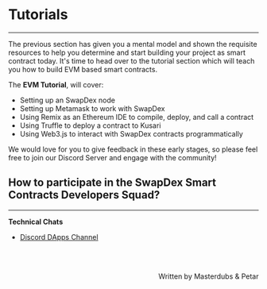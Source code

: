 # **Tutorials**
---
The previous section has given you a mental model and shown the requisite resources to help you determine and start building your project as smart contract today. It's time to head over to the tutorial section which will teach you how to build EVM based smart contracts. 

The **EVM Tutorial**, will cover:

- Setting up an SwapDex node
- Setting up Metamask to work with SwapDex
- Using Remix as an Ethereum IDE to compile, deploy, and call a contract
- Using Truffle to deploy a contract to Kusari
- Using Web3.js to interact with SwapDex contracts programmatically

We would love for you to give feedback in these early stages, so please feel free to join our Discord Server and engage with the community!

## **How to participate in the SwapDex Smart Contracts Developers Squad?**
---

**Technical Chats**

- [Discord DApps Channel](https://discord.gg/fxnuMPwC)

<br></br>

<p align=right> Written by Masterdubs & Petar </p>